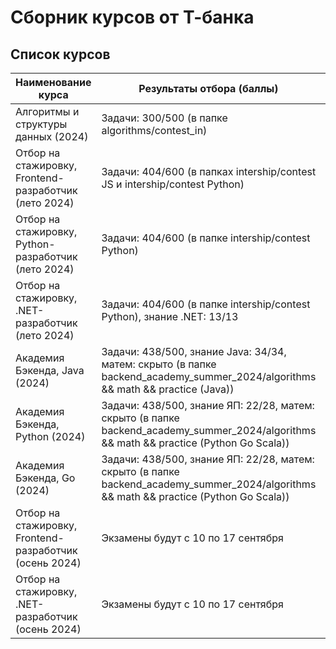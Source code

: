 # Сборник курсов от Т-банка

## Список курсов

| Наименование курса | Результаты отбора (баллы) | Итог |
| ------------------ | ------------------------- | ---- |
| Алгоритмы и структуры данных (2024) | Задачи: 300/500 (в папке algorithms/contest_in) | Прошла (решение дз в папке algorithms/homework) |
| Отбор на стажировку, Frontend-разработчик (лето 2024) | Задачи: 404/600 (в папках intership/contest JS и intership/contest Python) | Отказалась от собеседования |
| Отбор на стажировку, Python-разработчик (лето 2024) | Задачи: 404/600 (в папке intership/contest Python) | Не прошла |
| Отбор на стажировку, .NET-разработчик (лето 2024) | Задачи: 404/600 (в папке intership/contest Python), знание .NET: 13/13 | Не прошла |
| Академия Бэкенда, Java (2024) | Задачи: 438/500, знание Java: 34/34, матем: скрыто (в папке backend_academy_summer_2024/algorithms && math && practice (Java)) | Прошла (решение дз в папке backend_academy_summer_2024/homework) |
| Академия Бэкенда, Python (2024) | Задачи: 438/500, знание ЯП: 22/28, матем: скрыто (в папке backend_academy_summer_2024/algorithms && math && practice (Python Go Scala)) | Не прошла |
| Академия Бэкенда, Go (2024) | Задачи: 438/500, знание ЯП: 22/28, матем: скрыто (в папке backend_academy_summer_2024/algorithms && math && practice (Python Go Scala)) | Не прошла |
| Отбор на стажировку, Frontend-разработчик (осень 2024) | Экзамены будут с 10 по 17 сентября | Экзамены будут с 10 по 17 сентября |
| Отбор на стажировку, .NET-разработчик (осень 2024) | Экзамены будут с 10 по 17 сентября | Экзамены будут с 10 по 17 сентября |